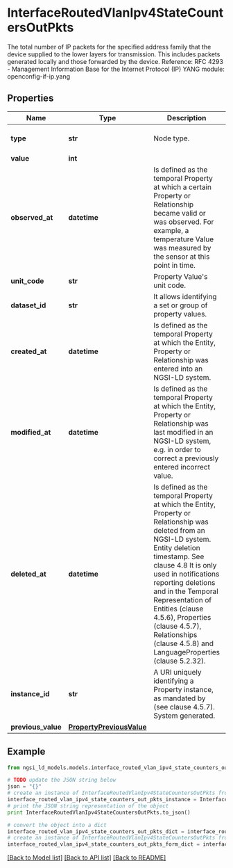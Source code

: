 # InterfaceRoutedVlanIpv4StateCountersOutPkts

The total number of IP packets for the specified address family that the device supplied to the lower layers for transmission. This includes packets generated locally and those forwarded by the device.  Reference: RFC 4293 - Management Information Base for the Internet Protocol (IP)  YANG module: openconfig-if-ip.yang 

## Properties

Name | Type | Description | Notes
------------ | ------------- | ------------- | -------------
**type** | **str** | Node type.  | [optional] [default to 'Property']
**value** | **int** |  | 
**observed_at** | **datetime** | Is defined as the temporal Property at which a certain Property or Relationship became valid or was observed. For example, a temperature Value was measured by the sensor at this point in time.  | [optional] 
**unit_code** | **str** | Property Value&#39;s unit code.  | [optional] 
**dataset_id** | **str** | It allows identifying a set or group of property values.  | [optional] 
**created_at** | **datetime** | Is defined as the temporal Property at which the Entity, Property or Relationship was entered into an NGSI-LD system.  | [optional] [readonly] 
**modified_at** | **datetime** | Is defined as the temporal Property at which the Entity, Property or Relationship was last modified in an NGSI-LD system, e.g. in order to correct a previously entered incorrect value.  | [optional] [readonly] 
**deleted_at** | **datetime** | Is defined as the temporal Property at which the Entity, Property or Relationship was deleted from an NGSI-LD system.  Entity deletion timestamp. See clause 4.8 It is only used in notifications reporting deletions and in the Temporal Representation of Entities (clause 4.5.6), Properties (clause 4.5.7), Relationships (clause 4.5.8) and LanguageProperties (clause 5.2.32).  | [optional] [readonly] 
**instance_id** | **str** | A URI uniquely identifying a Property instance, as mandated by (see clause 4.5.7). System generated.  | [optional] [readonly] 
**previous_value** | [**PropertyPreviousValue**](PropertyPreviousValue.md) |  | [optional] 

## Example

```python
from ngsi_ld_models.models.interface_routed_vlan_ipv4_state_counters_out_pkts import InterfaceRoutedVlanIpv4StateCountersOutPkts

# TODO update the JSON string below
json = "{}"
# create an instance of InterfaceRoutedVlanIpv4StateCountersOutPkts from a JSON string
interface_routed_vlan_ipv4_state_counters_out_pkts_instance = InterfaceRoutedVlanIpv4StateCountersOutPkts.from_json(json)
# print the JSON string representation of the object
print InterfaceRoutedVlanIpv4StateCountersOutPkts.to_json()

# convert the object into a dict
interface_routed_vlan_ipv4_state_counters_out_pkts_dict = interface_routed_vlan_ipv4_state_counters_out_pkts_instance.to_dict()
# create an instance of InterfaceRoutedVlanIpv4StateCountersOutPkts from a dict
interface_routed_vlan_ipv4_state_counters_out_pkts_form_dict = interface_routed_vlan_ipv4_state_counters_out_pkts.from_dict(interface_routed_vlan_ipv4_state_counters_out_pkts_dict)
```
[[Back to Model list]](../README.md#documentation-for-models) [[Back to API list]](../README.md#documentation-for-api-endpoints) [[Back to README]](../README.md)


